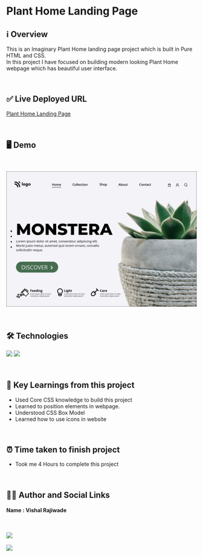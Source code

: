 
# **Plant Home Landing Page**

## **ℹ️ Overview**

This is an Imaginary Plant Home landing page project which is built in Pure HTML and CSS. <br>
In this project I have focused on building modern looking Plant Home webpage which has beautiful user interface.

<br>

## **✅ Live Deployed URL**

[Plant Home Landing Page](https://vishalplant.netlify.app)

<br>

## **🖥 Demo**
<br>

![](./6.png)

<br>

## **🛠 Technologies** 
![](https://img.shields.io/badge/HTML-239120?style=for-the-badge&logo=html5&logoColor=white)
![](https://img.shields.io/badge/CSS-239120?&style=for-the-badge&logo=css3&logoColor=white)

<br>

## **📖 Key Learnings from this project**

 - Used Core CSS knowledge to build this project
 - Learned to position elements in webpage.
 - Understood CSS Box Model
 - Learned how to use icons in website
 
<br>

 ##  **⏰ Time taken to finish project**

- Took me 4 Hours to complete this project 

<br>

##  **👨‍💻 Author and Social Links**
#### **Name** : Vishal Rajiwade

<br>

[<img src="https://res.cloudinary.com/practicaldev/image/fetch/s--imBRhTaX--/c_limit%2Cf_auto%2Cfl_progressive%2Cq_auto%2Cw_880/https://img.shields.io/badge/LinkedIn-0077B5%3Fstyle%3Dfor-the-badge%26logo%3Dlinkedin%26logoColor%3Dwhite">](https://www.linkedin.com/in/vishal-rajiwade-2654a8184/)

[<img src="https://img.shields.io/badge/Instagram-E4405F?style=for-the-badge&logo=instagram&logoColor=white">](https://www.instagram.com/vishal_codes_7/)


